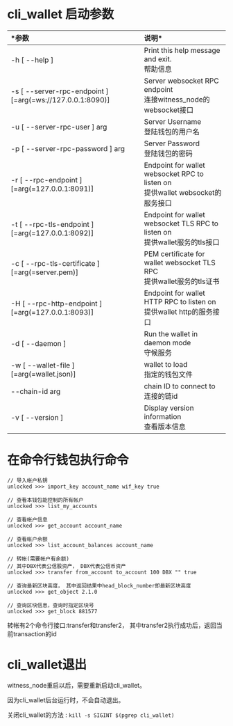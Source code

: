 # cli_wallet 启动参数

| *参数 | 说明* |
|:--- |:--- |
| -h [ --help ] | Print this help message and exit. <br> 帮助信息 |
| -s [ --server-rpc-endpoint ] [=arg(=ws://127.0.0.1:8090)] | Server websocket RPC endpoint <br> 连接witness_node的websocket接口 |
| -u [ --server-rpc-user ] arg | Server Username <br> 登陆钱包的用户名 |
| -p [ --server-rpc-password ] arg | Server Password <br> 登陆钱包的密码 |
| -r [ --rpc-endpoint ] [=arg(=127.0.0.1:8091)] | Endpoint for wallet websocket RPC to listen on <br> 提供wallet websocket的服务接口 |
| -t [ --rpc-tls-endpoint ] [=arg(=127.0.0.1:8092)] | Endpoint for wallet websocket TLS RPC to listen on <br> 提供wallet服务的tls接口 |
| -c [ --rpc-tls-certificate ] [=arg(=server.pem)] | PEM certificate for wallet websocket TLS RPC <br> 提供wallet服务的tls证书 |
| -H [ --rpc-http-endpoint ] [=arg(=127.0.0.1:8093)] | Endpoint for wallet HTTP RPC to listen on <br> 提供wallet http的服务接口 |
| -d [ --daemon ] | Run the wallet in daemon mode <br> 守候服务 |
| -w [ --wallet-file ] [=arg(=wallet.json)] | wallet to load <br> 指定的钱包文件 |
| --chain-id arg | chain ID to connect to <br> 连接的链id |
| -v [ --version ] | Display version information <br> 查看版本信息 |



# 在命令行钱包执行命令

```
// 导入帐户私钥
unlocked >>> import_key account_name wif_key true
```

```
// 查看本钱包能控制的所有帐户
unlocked >>> list_my_accounts
```

```
// 查看帐户信息
unlocked >>> get_account account_name
```

```
// 查看帐户余额
unlocked >>> list_account_balances account_name
```

```
// 转帐(需要帐户有余额)
// 其中DBX代表公信股资产， DBX代表公信币资产
unlocked >>> transfer from_account to_account 100 DBX "" true
```

```
// 查询最新区块高度， 其中返回结果中head_block_number即最新区块高度
unlocked >>> get_object 2.1.0
```

```
// 查询区块信息，查询时指定区块号
unlocked >>> get_block 881577
```

转帐有2个命令行接口:transfer和transfer2， 其中transfer2执行成功后，返回当前transaction的id


# cli_wallet退出
witness\_node重启以后，需要重新启动cli_wallet。

因为cli_wallet后台运行时，不会自动退出。

关闭cli_wallet的方法 : `kill -s SIGINT $(pgrep cli_wallet)`